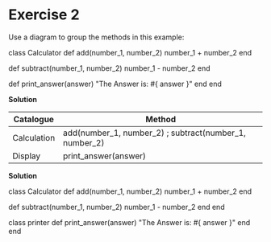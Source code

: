 # Exercise 2
Use a diagram to group the methods in this example:

class Calculator
  def add(number_1, number_2)
    number_1 + number_2
  end

  def subtract(number_1, number_2)
    number_1 - number_2
  end

  def print_answer(answer)
    "The Answer is: #{ answer }"
  end
end

**Solution**

Catalogue | Method
------------ | -------------
Calculation | add(number_1, number_2) ; subtract(number_1, number_2)
Display | print_answer(answer)

**Solution**

class Calculator
  def add(number_1, number_2)
    number_1 + number_2
  end

  def subtract(number_1, number_2)
    number_1 - number_2
  end
end

class printer
  def print_answer(answer)
    "The Answer is: #{ answer }"
  end
end
